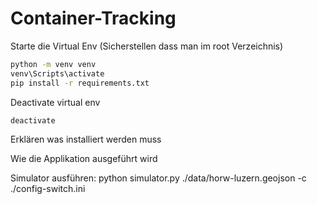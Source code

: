 # Container-Tracking

Starte  die Virtual Env (Sicherstellen dass man im root Verzeichnis)
```bash
python -m venv venv
venv\Scripts\activate  
pip install -r requirements.txt
```
Deactivate virtual env
```bash
deactivate
```

Erklären was installiert werden muss

Wie die Applikation ausgeführt wird


Simulator ausführen: python simulator.py ./data/horw-luzern.geojson -c ./config-switch.ini

